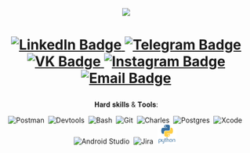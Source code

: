 <div id="header" align="center">
  <img src="https://gifdb.com/images/high/pusheen-cat-welcome-rs7fmtp64fodfdqr.webp" width="20%"/>
<div align="middle">
<h1>
<p align="middle">
  <a href="https://www.linkedin.com/in/xenia513/">
    <img src="https://img.shields.io/badge/LinkedIn-blue?style=for-the-badge&logo=linkedin&logoColor=white" alt="LinkedIn Badge"/>
  </a>
   <a href="https://t.me/xenia513">
    <img src="https://img.shields.io/badge/Telegram-blue?style=for-the-badge&logo=telegram&logoColor=white" alt="Telegram Badge"/>
  </a>
  <a href="https://vk.com/xenia513">
    <img src="https://img.shields.io/badge/Vkontakte-0173f6?style=for-the-badge&logo=Vk" alt="VK Badge"/>
  </a>
  </a>
  <a href="https://instagram.com/xenia_kis">
    <img src="https://img.shields.io/badge/Instagram-orange?style=for-the-badge&logo=instagram&logoColor=white" alt="Instagram Badge"/>
  </a>
  </a>
  <a href="mailto:xenia513@yandex.ru">
    <img src="https://img.shields.io/badge/Email-blue?style=for-the-badge&logo=Gmail&logoColor=white" alt="Email Badge"/>
  </a>
</div>




𝐇𝐚𝐫𝐝 𝐬𝐤𝐢𝐥𝐥𝐬 & 𝐓𝐨𝐨𝐥𝐬:

<div>
  <img src="https://seeklogo.com/images/P/postman-logo-0087CA0D15-seeklogo.com.png" title="Postman" alt="Postman" width="40" height="40"/>&nbsp;
  <img src="https://static-00.iconduck.com/assets.00/chrome-devtools-icon-512x512-8iaxdppx.png" title="Devtools"  alt="Devtools" width="40" height="40"/>&nbsp;
  <img src="https://cdn.icon-icons.com/icons2/3053/PNG/512/terminal_macos_bigsur_icon_189655.png" title="Bash" alt="Bash" width="40" height="40"/>&nbsp;
  <img src="https://seeklogo.com/images/G/git-bash-logo-B6475E8359-seeklogo.com.png" title="Git" alt="Git " width="40" height="40"/>&nbsp;
  <img src="https://cdn.icon-icons.com/icons2/3053/PNG/512/charles_proxy_macos_bigsur_icon_190302.png" title="Charles" alt="Charles" width="40" height="40"/>&nbsp;
  <img src="https://seeklogo.com/images/P/postqresql-logo-AD0E066492-seeklogo.com.png" title="Postgres" alt="Postgres" width="40" height="40"/>&nbsp;
  <img src="https://cdn.icon-icons.com/icons2/3053/PNG/256/xcode_helper_macos_bigsur_icon_189446.png" title="Xcode"  alt="Xcode" width="40" height="40"/>&nbsp;
  <img src="https://cdn.icon-icons.com/icons2/3053/PNG/512/android_studio_alt_macos_bigsur_icon_190394.png" title="Android Studio"  alt="Android Studio" width="40" height="40"/>&nbsp;
  <img src="https://cdn.icon-icons.com/icons2/3053/PNG/512/jira_cloud_macos_bigsur_icon_190051.png" title="Jira" alt="Jira" width="40" height="40"/>&nbsp;
  <img src="https://github.com/devicons/devicon/blob/master/icons/python/python-original-wordmark.svg" title="Python"  alt="Python" width="40" height="40"/>&nbsp;
</div>
